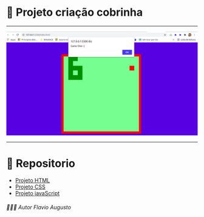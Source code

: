 # 🐍 Projeto criação cobrinha
---
<img src="https://github.com/flavioavds/projeto-cobrinha/blob/master/Captura%20de%20tela%20de%202021-07-04%2019-15-50.png" width="900">

---
# 📂 Repositorio

- [Projeto HTML](https://github.com/flavioavds/projeto-cobrinha/blob/master/index.html)
- [Projeto CSS](https://github.com/flavioavds/projeto-cobrinha/blob/master/style.css)
- [Projeto javaScript](https://github.com/flavioavds/projeto-cobrinha/blob/master/script.js)

###### 👨🏻‍🎓 Autor Flavio Augusto
